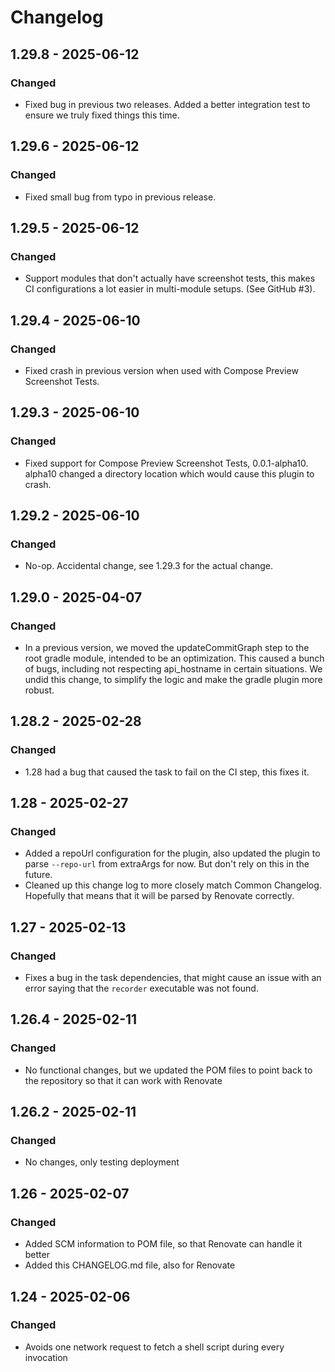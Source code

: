 # Changelog

## 1.29.8 - 2025-06-12

### Changed

- Fixed bug in previous two releases. Added a better integration test
  to ensure we truly fixed things this time.

## 1.29.6 - 2025-06-12

### Changed

- Fixed small bug from typo in previous release. 

## 1.29.5 - 2025-06-12

### Changed

- Support modules that don't actually have screenshot tests, this
  makes CI configurations a lot easier in multi-module setups. (See
  GitHub #3).


## 1.29.4 - 2025-06-10

### Changed

- Fixed crash in previous version when used with Compose Preview
  Screenshot Tests.


## 1.29.3 - 2025-06-10

### Changed

- Fixed support for Compose Preview Screenshot Tests,
  0.0.1-alpha10. alpha10 changed a directory location which would
  cause this plugin to crash.

## 1.29.2 - 2025-06-10

### Changed

- No-op. Accidental change, see 1.29.3 for the actual change.

## 1.29.0 - 2025-04-07

### Changed

- In a previous version, we moved the updateCommitGraph step to the
  root gradle module, intended to be an optimization. This caused a
  bunch of bugs, including not respecting api_hostname in certain
  situations. We undid this change, to simplify the logic and make the
  gradle plugin more robust.

## 1.28.2 - 2025-02-28

### Changed

- 1.28 had a bug that caused the task to fail on the CI step, this fixes it.

## 1.28 - 2025-02-27

### Changed

- Added a repoUrl configuration for the plugin, also updated the plugin to
  parse `--repo-url` from extraArgs for now. But don't rely on this in the
  future.
- Cleaned up this change log to more closely match Common Changelog. Hopefully
  that means that it will be parsed by Renovate correctly.

## 1.27 - 2025-02-13

### Changed

- Fixes a bug in the task dependencies, that might cause an issue
  with an error saying that the `recorder` executable was not found.

## 1.26.4 - 2025-02-11

### Changed

- No functional changes, but we updated the POM files to point back to
  the repository so that it can work with Renovate

## 1.26.2 - 2025-02-11

### Changed

- No changes, only testing deployment

## 1.26 - 2025-02-07

### Changed
- Added SCM information to POM file, so that Renovate can handle it better
- Added this CHANGELOG.md file, also for Renovate

## 1.24 - 2025-02-06

### Changed

- Avoids one network request to fetch a shell script during every invocation

